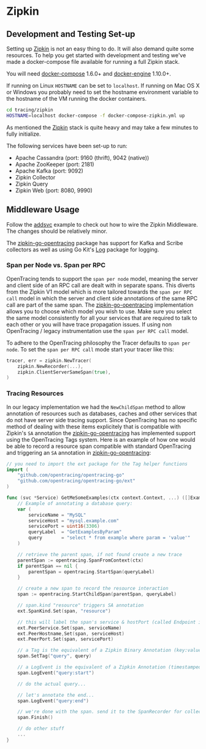 # Zipkin

## Development and Testing Set-up

Setting up [Zipkin] is not an easy thing to do. It will also demand quite some
resources. To help you get started with development and testing we've made a
docker-compose file available for running a full Zipkin stack.

You will need [docker-compose] 1.6.0+ and [docker-engine] 1.10.0+.

If running on Linux `HOSTNAME` can be set to `localhost`. If running on Mac OS X
or Windows you probably need to set the hostname environment variable to the
hostname of the VM running the docker containers.

```sh
cd tracing/zipkin
HOSTNAME=localhost docker-compose -f docker-compose-zipkin.yml up
```

[Zipkin]: http://zipkin.io/
[docker-compose]: https://docs.docker.com/compose/
[docker-engine]: https://docs.docker.com/engine/

As mentioned the [Zipkin] stack is quite heavy and may take a few minutes to
fully initialize.

The following services have been set-up to run:
- Apache Cassandra (port: 9160 (thrift), 9042 (native))
- Apache ZooKeeper (port: 2181)
- Apache Kafka (port: 9092)
- Zipkin Collector
- Zipkin Query
- Zipkin Web (port: 8080, 9990)


## Middleware Usage

Follow the [addsvc] example to check out how to wire the Zipkin Middleware. The
changes should be relatively minor.

The [zipkin-go-opentracing] package has support for Kafka and Scribe collectors
as well as using Go Kit's [Log] package for logging.

### Span per Node vs. Span per RPC
OpenTracing tends to support the `span per node` model, meaning the server and
client side of an RPC call are dealt with in separate spans. This diverts from
the Zipkin V1 model which is more tailored towards the `span per RPC call` model
in which the server and client side annotations of the same RPC call are part of
the same span. The [zipkin-go-opentracing] implementation allows you to choose
which model you wish to use. Make sure you select the same model consistently
for all your services that are required to talk to each other or you will have
trace propagation issues. If using non OpenTracing / legacy instrumentation use
the `span per RPC call` model.

To adhere to the OpenTracing philosophy the Tracer defaults to `span per node`.
To set the `span per RPC call` mode start your tracer like this:

```go
tracer, err = zipkin.NewTracer(
	zipkin.NewRecorder(...),
	zipkin.ClientServerSameSpan(true),
)
```

[zipkin-go-opentracing]: https://github.com/openzipkin/zipkin-go-opentracing
[addsvc]:https://github.com/go-kit/kit/tree/master/examples/addsvc
[Log]: https://github.com/go-kit/kit/tree/master/log

### Tracing Resources

In our legacy implementation we had the `NewChildSpan` method to allow
annotation of resources such as databases, caches and other services that do not
have server side tracing support. Since OpenTracing has no specific method of
dealing with these items explicitely that is compatible with Zipkin's `SA`
annotation the [zipkin-go-opentracing] has implemented support using the
OpenTracing Tags system. Here is an example of how one would be able to record
a resource span compatible with standard OpenTracing and triggering an `SA`
annotation in [zipkin-go-opentracing]:

```go
// you need to import the ext package for the Tag helper functions
import (
	"github.com/opentracing/opentracing-go"
	"github.com/opentracing/opentracing-go/ext"
)

func (svc *Service) GetMeSomeExamples(ctx context.Context, ...) ([]Examples, error) {
	// Example of annotating a database query:
	var (
		serviceName = "MySQL"
		serviceHost = "mysql.example.com"
		servicePort = uint16(3306)
		queryLabel  = "GetExamplesByParam"
		query       = "select * from example where param = 'value'"
	)

	// retrieve the parent span, if not found create a new trace
	parentSpan := opentracing.SpanFromContext(ctx)
	if parentSpan == nil {
		parentSpan = opentracing.StartSpan(queryLabel)
	}

	// create a new span to record the resource interaction
	span := opentracing.StartChildSpan(parentSpan, queryLabel)

	// span.kind "resource" triggers SA annotation
	ext.SpanKind.Set(span, "resource")

	// this will label the span's service & hostPort (called Endpoint in Zipkin)
	ext.PeerService.Set(span, serviceName)
	ext.PeerHostname,Set(span, serviceHost)
	ext.PeerPort.Set(span, servicePort)

	// a Tag is the equivalent of a Zipkin Binary Annotation (key:value pair)
	span.SetTag("query", query)

	// a LogEvent is the equivalent of a Zipkin Annotation (timestamped)
	span.LogEvent("query:start")

	// do the actual query...

	// let's annotate the end...
	span.LogEvent("query:end")

	// we're done with the span. send it to the SpanRecorder for collection...
	span.Finish()

	// do other stuff
	...
}
```
